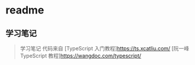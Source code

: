 # readme

## 学习笔记

> 学习笔记
> 代码来自 [TypeScript 入门教程]<https://ts.xcatliu.com/>
> [阮一峰 TypeScript 教程]<https://wangdoc.com/typescript/>
